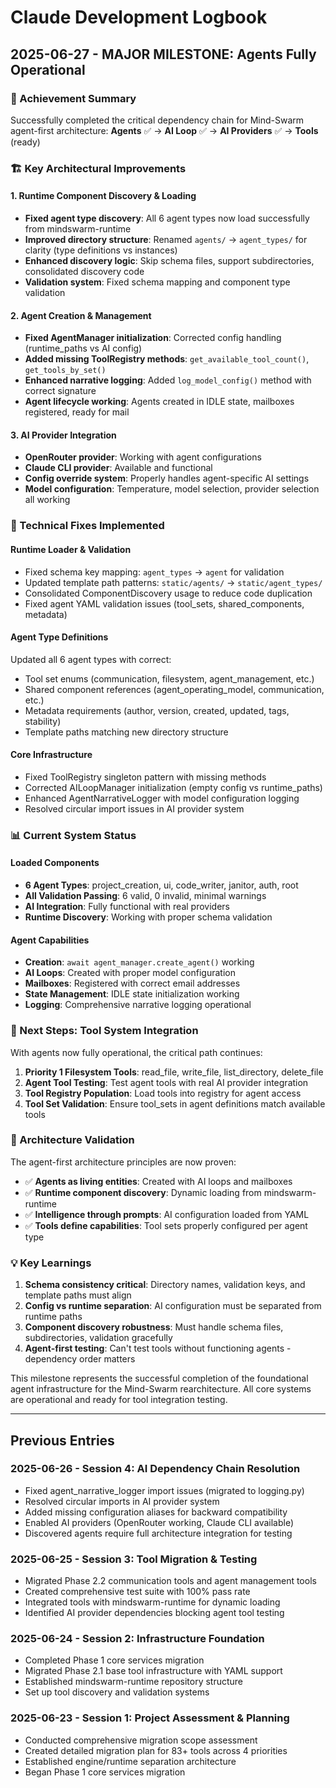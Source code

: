# Claude Development Logbook

## 2025-06-27 - MAJOR MILESTONE: Agents Fully Operational

### 🎉 Achievement Summary
Successfully completed the critical dependency chain for Mind-Swarm agent-first architecture:
**Agents** ✅ → **AI Loop** ✅ → **AI Providers** ✅ → **Tools** (ready)

### 🏗️ Key Architectural Improvements

#### 1. Runtime Component Discovery & Loading
- **Fixed agent type discovery**: All 6 agent types now load successfully from mindswarm-runtime
- **Improved directory structure**: Renamed `agents/` → `agent_types/` for clarity (type definitions vs instances)
- **Enhanced discovery logic**: Skip schema files, support subdirectories, consolidated discovery code
- **Validation system**: Fixed schema mapping and component type validation

#### 2. Agent Creation & Management
- **Fixed AgentManager initialization**: Corrected config handling (runtime_paths vs AI config)
- **Added missing ToolRegistry methods**: `get_available_tool_count()`, `get_tools_by_set()`
- **Enhanced narrative logging**: Added `log_model_config()` method with correct signature
- **Agent lifecycle working**: Agents created in IDLE state, mailboxes registered, ready for mail

#### 3. AI Provider Integration
- **OpenRouter provider**: Working with agent configurations
- **Claude CLI provider**: Available and functional
- **Config override system**: Properly handles agent-specific AI settings
- **Model configuration**: Temperature, model selection, provider selection all working

### 🔧 Technical Fixes Implemented

#### Runtime Loader & Validation
- Fixed schema key mapping: `agent_types` → `agent` for validation
- Updated template path patterns: `static/agents/` → `static/agent_types/`
- Consolidated ComponentDiscovery usage to reduce code duplication
- Fixed agent YAML validation issues (tool_sets, shared_components, metadata)

#### Agent Type Definitions
Updated all 6 agent types with correct:
- Tool set enums (communication, filesystem, agent_management, etc.)
- Shared component references (agent_operating_model, communication, etc.)
- Metadata requirements (author, version, created, updated, tags, stability)
- Template paths matching new directory structure

#### Core Infrastructure
- Fixed ToolRegistry singleton pattern with missing methods
- Corrected AILoopManager initialization (empty config vs runtime_paths)
- Enhanced AgentNarrativeLogger with model configuration logging
- Resolved circular import issues in AI provider system

### 📊 Current System Status

#### Loaded Components
- **6 Agent Types**: project_creation, ui, code_writer, janitor, auth, root
- **All Validation Passing**: 6 valid, 0 invalid, minimal warnings
- **AI Integration**: Fully functional with real providers
- **Runtime Discovery**: Working with proper schema validation

#### Agent Capabilities
- **Creation**: `await agent_manager.create_agent()` working
- **AI Loops**: Created with proper model configuration
- **Mailboxes**: Registered with correct email addresses
- **State Management**: IDLE state initialization working
- **Logging**: Comprehensive narrative logging operational

### 🚀 Next Steps: Tool System Integration

With agents now fully operational, the critical path continues:

1. **Priority 1 Filesystem Tools**: read_file, write_file, list_directory, delete_file
2. **Agent Tool Testing**: Test agent tools with real AI provider integration
3. **Tool Registry Population**: Load tools into registry for agent access
4. **Tool Set Validation**: Ensure tool_sets in agent definitions match available tools

### 🎯 Architecture Validation

The agent-first architecture principles are now proven:
- ✅ **Agents as living entities**: Created with AI loops and mailboxes
- ✅ **Runtime component discovery**: Dynamic loading from mindswarm-runtime
- ✅ **Intelligence through prompts**: AI configuration loaded from YAML
- ✅ **Tools define capabilities**: Tool sets properly configured per agent type

### 💡 Key Learnings

1. **Schema consistency critical**: Directory names, validation keys, and template paths must align
2. **Config vs runtime separation**: AI configuration must be separated from runtime paths
3. **Component discovery robustness**: Must handle schema files, subdirectories, validation gracefully
4. **Agent-first testing**: Can't test tools without functioning agents - dependency order matters

This milestone represents the successful completion of the foundational agent infrastructure for the Mind-Swarm rearchitecture. All core systems are operational and ready for tool integration testing.

---

## Previous Entries

### 2025-06-26 - Session 4: AI Dependency Chain Resolution
- Fixed agent_narrative_logger import issues (migrated to logging.py)
- Resolved circular imports in AI provider system
- Added missing configuration aliases for backward compatibility
- Enabled AI providers (OpenRouter working, Claude CLI available)
- Discovered agents require full architecture integration for testing

### 2025-06-25 - Session 3: Tool Migration & Testing
- Migrated Phase 2.2 communication tools and agent management tools
- Created comprehensive test suite with 100% pass rate
- Integrated tools with mindswarm-runtime for dynamic loading
- Identified AI provider dependencies blocking agent tool testing

### 2025-06-24 - Session 2: Infrastructure Foundation
- Completed Phase 1 core services migration
- Migrated Phase 2.1 base tool infrastructure with YAML support
- Established mindswarm-runtime repository structure
- Set up tool discovery and validation systems

### 2025-06-23 - Session 1: Project Assessment & Planning
- Conducted comprehensive migration scope assessment
- Created detailed migration plan for 83+ tools across 4 priorities
- Established engine/runtime separation architecture
- Began Phase 1 core services migration